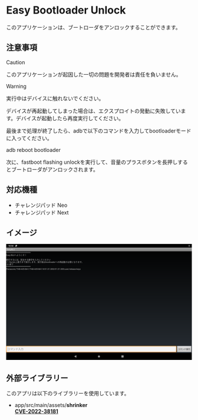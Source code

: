 # Easy Bootloader Unlock

このアプリケーションは、ブートローダをアンロックすることができます。

## 注意事項

> [!CAUTION]
> このアプリケーションが起因した一切の問題を開発者は責任を負いません。

> [!WARNING]
> 実行中はデバイスに触れないでください。

デバイスが再起動してしまった場合は、エクスプロイトの発動に失敗しています。デバイスが起動したら再度実行してください。

最後まで処理が終了したら、adbで以下のコマンドを入力してbootloaderモードに入ってください。

adb reboot bootloader

次に、fastboot flashing unlockを実行して、音量のプラスボタンを長押しするとブートローダがアンロックされます。

## 対応機種

- チャレンジパッド Neo
- チャレンジパッド Next

## イメージ

<img src="images/image-01.png">

## 外部ライブラリー

このアプリは以下のライブラリーを使用しています。

- app/src/main/assets/**shrinker**  
  [**CVE-2022-38181**](https://github.com/SmileTabLabo/CVE-2022-38181)
